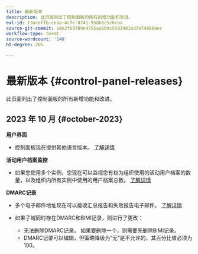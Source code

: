 ```yaml
---
title: 最新版本
description: 此页面列出了控制面板的所有新增功能和改进。
exl-id: 13aceffb-ceaa-4cfe-8741-95d66c5c6caa
source-git-commit: a8e2fb9789e9755aa6b9c55019816d7e748606ec
workflow-type: tm+mt
source-wordcount: '148'
ht-degree: 26%

---
```


# 最新版本 {#control-panel-releases}

此页面列出了控制面板的所有新增功能和改进。

## 2023 年 10 月 {#october-2023}

**用户界面**

* 控制面板现在提供其他语言版本。 [了解详情](../discover/using/discovering-the-interface.md#supported-languages-languages)

**活动用户档案监控**

* 如果您使用多个实例，您现在可以监视您有权为组织使用的活动用户档案的数量，以及组织内所有实例中使用的用户档案总数。 [了解详情](../performance-monitoring/using/active-profiles-monitoring.md)

**DMARC记录**

* 多个电子邮件地址现在可以接收汇总报告和失败报告电子邮件。 [了解详情](../subdomains-certificates/using/dmarc.md)
* 如果子域同时存在DMARC和BIMI记录，则进行了更改：

   * 无法删除DMARC记录。 如果要删除一个，则需要先删除BIMI记录。
   * DMARC记录可以编辑，但策略降级为“无”是不允许的，其百分比值必须为100。

